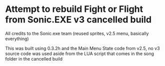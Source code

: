 # Attempt to rebuild Fight or Flight from Sonic.EXE v3 cancelled build

All credits to the Sonic.exe team (reused sprites, v2.5 menu, basically everything)

This was built using 0.3.2h and the Main Menu State code from v2.5, no v3 source code was used aside from the LUA script that comes in the song folder in the cancelled build